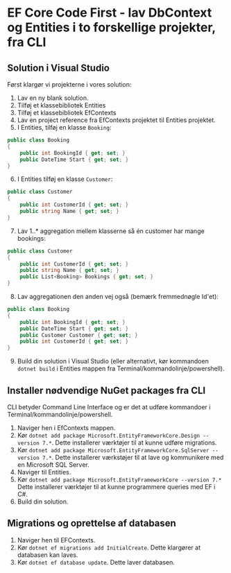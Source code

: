 # EF Core Code First - lav DbContext og Entities i to forskellige projekter, fra CLI

## Solution i Visual Studio
Først klargør vi projekterne i vores solution:
1. Lav en ny blank solution.
2. Tilføj et klassebibliotek Entities
3. Tilføj et klassebibliotek EfContexts
4. Lav en project reference fra EfContexts projektet til Entities projektet.
5. I Entities, tilføj en klasse `Booking`:
```cs
public class Booking
{
    public int BookingId { get; set; }
    public DateTime Start { get; set; }
}
```
6. I Entities tilføj en klasse `Customer`:
```cs
public class Customer
{
    public int CustomerId { get; set; }
    public string Name { get; set; }
}
```
7. Lav 1..* aggregation mellem klasserne så én customer har mange bookings:
```cs
public class Customer
{
    public int CustomerId { get; set; }
    public string Name { get; set; }
    public List<Booking> Bookings { get; set; }
}
```
8. Lav aggregationen den anden vej også (bemærk fremmednøgle Id'et):
```cs
public class Booking
{
    public int BookingId { get; set; }
    public DateTime Start { get; set; }
    public Customer Customer { get; set; }
    public int CustomerId { get; set; }
}
```

9. Build din solution i Visual Studio (eller alternativt, kør kommandoen `dotnet build` i Entities mappen fra Terminal/kommandolinje/powershell).

## Installer nødvendige NuGet packages fra CLI
CLI betyder Command Line Interface og er det at udføre kommandoer i  Terminal/kommandolinje/powershell.

1. Naviger hen i EfContexts mappen.
2. Kør `dotnet add package Microsoft.EntityFrameworkCore.Design --version 7.*`. Dette installerer værktøjer til at kunne udføre migrations.
3. Kør `dotnet add package Microsoft.EntityFrameworkCore.SqlServer --version 7.*`. Dette installerer værkstøjer til at lave og kommunikere med en Microsoft SQL Server.
4. Naviger til Entities.
5. Kør  `dotnet add package Microsoft.EntityFrameworkCore --version 7.*` Dette installerer værktøjer til at kunne programmere queries med EF i C#.
6. Build din solution.

## Migrations og oprettelse af databasen
1. Naviger hen til EFContexts.
2. Kør `dotnet ef migrations add InitialCreate`. Dette klargører at databasen kan laves.
3. Kør `dotnet ef database update`. Dette laver databasen.